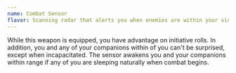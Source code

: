 ```yaml
---
name: Combat Sensor
flavor: Scanning radar that alerts you when enemies are within your vicinity.
---
```

While this weapon is equipped, you have advantage on initiative rolls. In addition, you and any of your companions
within <me-distance length="30" /> of you can't be surprised, except when incapacitated. The sensor awakens you and your companions within range if any of you are sleeping naturally when combat begins.
